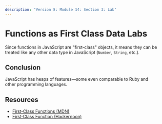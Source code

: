 ```yaml
---
description: 'Version 8: Module 14: Section 3: Lab'
---
```


# Functions as First Class Data Labs

Since functions in JavaScript are "first-class" objects, it means they can be treated like any other data type in JavaScript \(`Number`, `String`, etc.\).

## Conclusion

JavaScript has heaps of features—some even comparable to Ruby and other programming languages.

## Resources

* [First-Class Functions \(MDN\)](https://developer.mozilla.org/en-US/docs/Glossary/First-class_Function)
* [First-Class Function \(Hackernoon\)](https://hackernoon.com/javascript-and-functional-programming-pt-2-first-class-functions-4437a1aec217)

